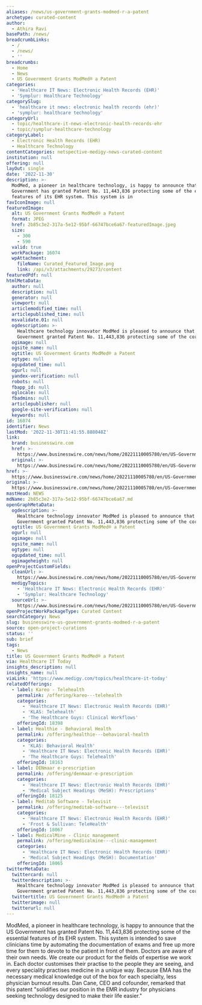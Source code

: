 ```yaml
---
aliases: /news/us-government-grants-modmed-r-a-patent
archetype: curated-content
author:
  - Athira Ravi
basePath: /news/
breadcrumbLinks:
  - /
  - /news/
  - ''
breadcrumbs:
  - Home
  - News
  - US Government Grants ModMed® a Patent
categories:
  - 'Healthcare IT News: Electronic Health Records (EHR)'
  - 'Symplur: Healthcare Technology'
categorySlug:
  - 'healthcare it news: electronic health records (ehr)'
  - 'symplur: healthcare technology'
categoryUrl:
  - topic/healthcare-it-news-electronic-health-records-ehr
  - topic/symplur-healthcare-technology
categoryLabel:
  - Electronic Health Records (EHR)
  - Healthcare Technology
contentCategories: netspective-medigy-news-curated-content
institution: null
offering: null
layOut: single
date: '2022-11-30'
description: >-
  ModMed, a pioneer in healthcare technology, is happy to announce that the US
  Government has granted Patent No. 11,443,836 protecting some of the essential
  features of its EHR system. This system is in
favIconImage: null
featuredImage:
  alt: US Government Grants ModMed® a Patent
  format: JPEG
  href: 2b85c3e2-317a-5e12-95bf-66747bce6a67-featuredImage.jpeg
  size:
    - 300
    - 590
  valid: true
  workPackage: 16074
  wpAttachment:
    fileName: Curated_Featured_Image.png
    link: /api/v3/attachments/29273/content
featuredPdf: null
htmlMetaData:
  author: null
  description: null
  generator: null
  viewport: null
  articlemodified_time: null
  articlepublished_time: null
  msvalidate.01: null
  ogdescription: >-
    Healthcare technology innovator ModMed is pleased to announce that the US
    Government granted Patent No. 11,443,836 protecting some of the core functio
  ogimage: null
  ogsite_name: null
  ogtitle: US Government Grants ModMed® a Patent
  ogtype: null
  ogupdated_time: null
  ogurl: null
  yandex-verification: null
  robots: null
  fbapp_id: null
  oglocale: null
  fbadmins: null
  articlepublisher: null
  google-site-verification: null
  keywords: null
id: 16074
identifier: News
lastMod: '2022-11-30T11:41:55.888048Z'
link:
  brand: businesswire.com
  href: >-
    https://www.businesswire.com/news/home/20221110005780/en/US-Government-Grants-ModMed%C2%AE-a-Patent
  original: >-
    https://www.businesswire.com/news/home/20221110005780/en/US-Government-Grants-ModMed%C2%AE-a-Patent
href: >-
  https://www.businesswire.com/news/home/20221110005780/en/US-Government-Grants-ModMed%C2%AE-a-Patent
original: >-
  https://www.businesswire.com/news/home/20221110005780/en/US-Government-Grants-ModMed%C2%AE-a-Patent
mastHead: NEWS
mdName: 2b85c3e2-317a-5e12-95bf-66747bce6a67.md
openGraphMetaData:
  ogdescription: >-
    Healthcare technology innovator ModMed is pleased to announce that the US
    Government granted Patent No. 11,443,836 protecting some of the core functio
  ogtitle: US Government Grants ModMed® a Patent
  ogurl: null
  ogimage: null
  ogsite_name: null
  ogtype: null
  ogupdated_time: null
  ogimageheight: null
openProjectCustomFields:
  cleanUrl: >-
    https://www.businesswire.com/news/home/20221110005780/en/US-Government-Grants-ModMed%C2%AE-a-Patent
  medigyTopics:
    - 'Healthcare IT News: Electronic Health Records (EHR)'
    - 'Symplur: Healthcare Technology'
  sourceUrl: >-
    https://www.businesswire.com/news/home/20221110005780/en/US-Government-Grants-ModMed%C2%AE-a-Patent
openProjectWorkPackageType: Curated Content
searchCategory: News
slug: businesswire-us-government-grants-modmed-r-a-patent
source: open-project-curations
status: ''
sub: brief
tags:
  - News
title: US Government Grants ModMed® a Patent
via: Healthcare IT Today
insights_description: null
insights_name: null
viaLink: 'https://www.medigy.com/topics/healthcare-it-today'
relatedOfferings:
  - label: Kareo - Telehealth
    permalink: /offering/kareo---telehealth
    categories:
      - 'Healthcare IT News: Electronic Health Records (EHR)'
      - 'KLAS: Telehealth'
      - 'The Healthcare Guys: Clinical Workflows'
    offeringId: 18398
  - label: Healthie - Behavioral Health
    permalink: /offering/healthie---behavioral-health
    categories:
      - 'KLAS: Behavioral Health'
      - 'Healthcare IT News: Electronic Health Records (EHR)'
      - 'The Healthcare Guys: Telehealth'
    offeringId: 18163
  - label: DENmaar e-prescription
    permalink: /offering/denmaar-e-prescription
    categories:
      - 'Healthcare IT News: Electronic Health Records (EHR)'
      - 'Medical Subject Headings (MeSH): Prescriptions'
    offeringId: 18125
  - label: Meditab Software - Televisit
    permalink: /offering/meditab-software---televisit
    categories:
      - 'Healthcare IT News: Electronic Health Records (EHR)'
      - 'Frost & Sullivan: TeleHealth'
    offeringId: 18067
  - label: MedicalMine - Clinic management
    permalink: /offering/medicalmine---clinic-management
    categories:
      - 'Healthcare IT News: Electronic Health Records (EHR)'
      - 'Medical Subject Headings (MeSH): Documentation'
    offeringId: 18065
twitterMetaData:
  twittercard: null
  twitterdescription: >-
    Healthcare technology innovator ModMed is pleased to announce that the US
    Government granted Patent No. 11,443,836 protecting some of the core functio
  twittertitle: US Government Grants ModMed® a Patent
  twitterimage: null
  twitterurl: null
---
```

<p>ModMed, a pioneer in healthcare technology, is happy to announce that the US Government has granted Patent No. 11,443,836 protecting some of the essential features of its EHR system. This system is intended to save clinicians time by automating the documentation of exams and free up more time for them to devote to the patient in front of them. Doctors are aware of their own needs. We create our product for the fields of expertise we work in. Each doctor customises their practise to the people they are seeing, and every speciality practises medicine in a unique way. Because EMA has the necessary medical knowledge out of the box for each specialty, less physician burnout results. Dan Cane, CEO and cofounder, remarked that this patent "solidifies our position in the EMR industry for physicians seeking technology designed to make their life easier."</p>